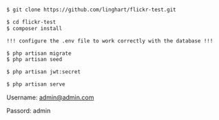 ``` bash

$ git clone https://github.com/linghart/flickr-test.git

$ cd flickr-test
$ composer install

!!! configure the .env file to work correctly with the database !!!

$ php artisan migrate
$ php artisan seed

$ php artisan jwt:secret

$ php artisan serve

```

Username: admin@admin.com

Passord: admin
